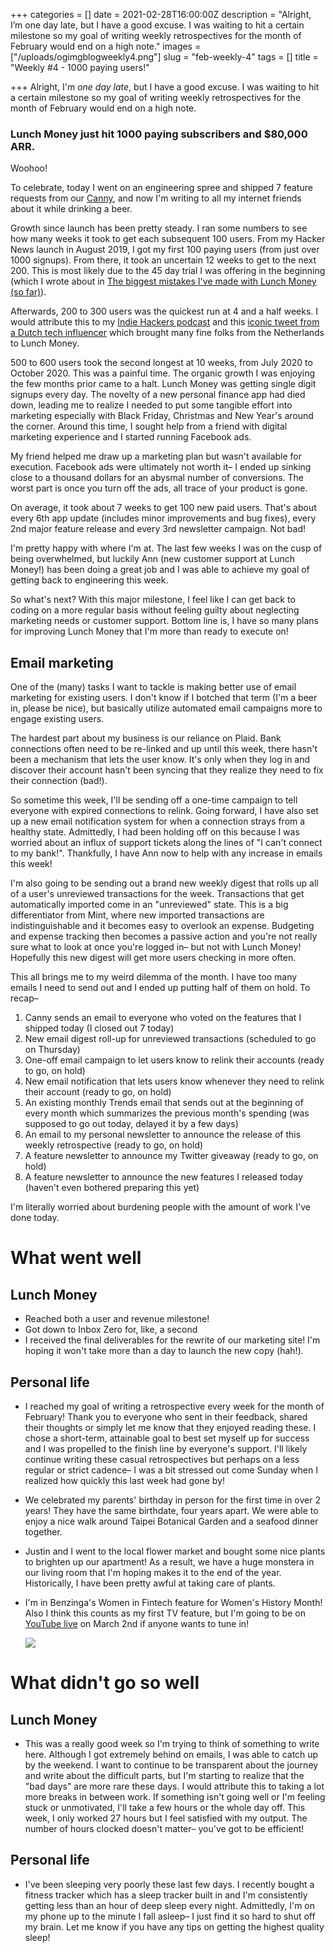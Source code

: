 +++
categories = []
date = 2021-02-28T16:00:00Z
description = "Alright, I’m one day late, but I have a good excuse. I was waiting to hit a certain milestone so my goal of writing weekly retrospectives for the month of February would end on a high note."
images = ["/uploads/ogimgblogweekly4.png"]
slug = "feb-weekly-4"
tags = []
title = "Weekly #4 - 1000 paying users!"

+++
Alright, I'm _one day late_, but I have a good excuse. I was waiting to hit a certain milestone so my goal of writing weekly retrospectives for the month of February would end on a high note.

### **Lunch Money just hit 1000 paying subscribers and $80,000 ARR.**

Woohoo!

To celebrate, today I went on an engineering spree and shipped 7 feature requests from our [Canny](https://feedback.lunchmoney.app/changelog), and now I'm writing to all my internet friends about it while drinking a beer.

Growth since launch has been pretty steady. I ran some numbers to see how many weeks it took to get each subsequent 100 users. From my Hacker News launch in August 2019, I got my first 100 paying users (from just over 1000 signups). From there, it took an uncertain 12 weeks to get to the next 200. This is most likely due to the 45 day trial I was offering in the beginning (which I wrote about in [The biggest mistakes I've made with Lunch Money (so far)](https://lunchbag.ca/lunch-money-mistakes/)).

Afterwards, 200 to 300 users was the quickest run at 4 and a half weeks. I would attribute this to my [Indie Hackers podcast](https://www.indiehackers.com/podcast/150-jen-yip-of-lunch-money) and this [iconic tweet from a Dutch tech influencer](https://twitter.com/alexandernl/status/1234100101410426880?lang=en) which brought many fine folks from the Netherlands to Lunch Money.

500 to 600 users took the second longest at 10 weeks, from July 2020 to October 2020. This was a painful time. The organic growth I was enjoying the few months prior came to a halt. Lunch Money was getting single digit signups every day. The novelty of a new personal finance app had died down, leading me to realize I needed to put some tangible effort into marketing especially with Black Friday, Christmas and New Year's around the corner. Around this time, I sought help from a friend with digital marketing experience and I started running Facebook ads.

My friend helped me draw up a marketing plan but wasn't available for execution. Facebook ads were ultimately not worth it– I ended up sinking close to a thousand dollars for an abysmal number of conversions. The worst part is once you turn off the ads, all trace of your product is gone. 

On average, it took about 7 weeks to get 100 new paid users. That's about every 6th app update (includes minor improvements and bug fixes), every 2nd major feature release and every 3rd newsletter campaign. Not bad!

I'm pretty happy with where I'm at. The last few weeks I was on the cusp of being overwhelmed, but luckily Ann (new customer support at Lunch Money!) has been doing a great job and I was able to achieve my goal of getting back to engineering this week.

So what's next? With this major milestone, I feel like I can get back to coding on a more regular basis without feeling guilty about neglecting marketing needs or customer support. Bottom line is, I have so many plans for improving Lunch Money that I'm more than ready to execute on!

## Email marketing

One of the (many) tasks I want to tackle is making better use of email marketing for existing users. I don't know if I botched that term (I'm a beer in, please be nice), but basically utilize automated email campaigns more to engage existing users.

The hardest part about my business is our reliance on Plaid. Bank connections often need to be re-linked and up until this week, there hasn't been a mechanism that lets the user know. It's only when they log in and discover their account hasn't been syncing that they realize they need to fix their connection (bad!). 

So sometime this week, I'll be sending off a one-time campaign to tell everyone with expired connections to relink. Going forward, I have also set up a new email notification system for when a connection strays from a healthy state. Admittedly, I had been holding off on this because I was worried about an influx of support tickets along the lines of "I can't connect to my bank!". Thankfully, I have Ann now to help with any increase in emails this week!

I'm also going to be sending out a brand new weekly digest that rolls up all of a user's unreviewed transactions for the week. Transactions that get automatically imported come in an "unreviewed" state. This is a big differentiator from Mint, where new imported transactions are indistinguishable and it becomes easy to overlook an expense. Budgeting and expense tracking then becomes a passive action and you're not really sure what to look at once you're logged in– but not with Lunch Money! Hopefully this new digest will get more users checking in more often.

This all brings me to my weird dilemma of the month. I have too many emails I need to send out and I ended up putting half of them on hold. To recap–

1. Canny sends an email to everyone who voted on the features that I shipped today (I closed out 7 today)
2. New email digest roll-up for unreviewed transactions (scheduled to go on Thursday)
3. One-off email campaign to let users know to relink their accounts (ready to go, on hold)
4. New email notification that lets users know whenever they need to relink their account (ready to go, on hold)
5. An existing monthly Trends email that sends out at the beginning of every month which summarizes the previous month's spending (was supposed to go out today, delayed it by a few days)
6. An email to my personal newsletter to announce the release of this weekly retrospective (ready to go, on hold)
7. A feature newsletter to announce my Twitter giveaway (ready to go, on hold)
8. A feature newsletter to announce the new features I released today (haven't even bothered preparing this yet)

I'm literally worried about burdening people with the amount of work I've done today.

# What went well

## Lunch Money

* Reached both a user and revenue milestone!
* Got down to Inbox Zero for, like, a second
* I received the final deliverables for the rewrite of our marketing site! I'm hoping it won't take more than a day to launch the new copy (hah!).

## Personal life

* I reached my goal of writing a retrospective every week for the month of February! Thank you to everyone who sent in their feedback, shared their thoughts or simply let me know that they enjoyed reading these. I chose a short-term, attainable goal to best set myself up for success and I was propelled to the finish line by everyone's support. I'll likely continue writing these casual retrospectives but perhaps on a less regular or strict cadence– I was a bit stressed out come Sunday when I realized how quickly this last week had gone by!
* We celebrated my parents' birthday in person for the first time in over 2 years! They have the same birthdate, four years apart. We were able to enjoy a nice walk around Taipei Botanical Garden and a seafood dinner together.
* Justin and I went to the local flower market and bought some nice plants to brighten up our apartment! As a result, we have a huge monstera in our living room that I'm  hoping makes it to the end of the year. Historically, I have been pretty awful at taking care of plants.
* I'm in Benzinga's Women in Fintech feature for Women's History Month! Also I think this counts as my first TV feature, but I'm going to be on [YouTube live](https://www.youtube.com/channel/UCqQs28K2zj2dOsc5NfXUKEg) on March 2nd if anyone wants to tune in!

  ![](/uploads/image-5.png)

# What didn't go so well

## Lunch Money

* This was a really good week so I'm trying to think of something to write here. Although I got extremely behind on emails, I was able to catch up by the weekend. I want to continue to be transparent about the journey and write about the difficult parts, but I'm starting to realize that the "bad days" are more rare these days. I would attribute this to taking a lot more breaks in between work. If something isn't going well or I'm feeling stuck or unmotivated, I'll take a few hours or the whole day off. This week, I only worked 27 hours but I feel satisfied with my output. The number of hours clocked doesn't matter– you've got to be efficient!

## Personal life

* I've been sleeping very poorly these last few days. I recently bought a fitness tracker which has a sleep tracker built in and I'm consistently getting less than an hour of deep sleep every night. Admittedly, I'm on my phone up to the minute I fall asleep– I just find it so hard to shut off my brain. Let me know if you have any tips on getting the highest quality sleep!